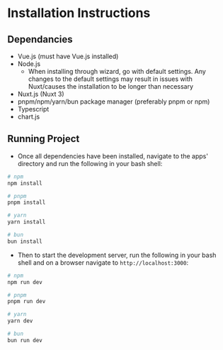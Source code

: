 # Installation Instructions

## Dependancies 
* Vue.js (must have Vue.js installed)
* Node.js
    * When installing through wizard, go with default settings. Any changes to the default settings may result in issues with Nuxt/causes the installation to be longer than necessary
* Nuxt.js (Nuxt 3)
* pnpm/npm/yarn/bun package manager (preferably pnpm or npm)
* Typescript
* chart.js

## Running Project
* Once all dependencies have been installed, navigate to the apps' directory and run the following in your bash shell:

```bash
# npm
npm install

# pnpm
pnpm install

# yarn
yarn install

# bun
bun install
```
* Then to start the development server, run the following in your bash shell and on a browser navigate to `http://localhost:3000`:

```bash
# npm
npm run dev

# pnpm
pnpm run dev

# yarn
yarn dev

# bun
bun run dev
```